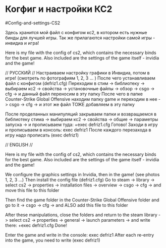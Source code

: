 # Когфиг и настройки КС2
#Config-and-settings-CS2

Здесь хранится мой файл с конфигом кс2, в котором есть нужные бинды для лучшей игры. Так же прилагаются настройки самой игры - инвидиа и игра! 

Here is my file with the config of cs2, which contains the necessary binds for the best game. Also included are the settings of the game itself - invidia and the game!


// РУССКИЙ //
Настраиваем настройку графики в Инвидиа, потом в игре! (смотреть по фотографиям  1, 2, 3 ... )
После чего устанавливаем файл с конфигом (defriz1.cfg)
Переходим в стим -> библиотеку -> выбираем кс2 -> свойства -> установочные файлы -> обзор -> csgo -> cfg -> и данный файл переносим в эту папку 
После чего в папке Counter-Strike Global Offensive находим папку game и переходим в нее -> csgo -> cfg -> и этот же файл ТОЖЕ добавляем в эту папку 

После проделанных манипуляций закрываем папки и возвращаемся в библиотеку стима -> выбираем кс2 -> свойства -> общие -> параметры запуска ->  и прописываем туда:   +exec defriz1.cfg 
Готово! 
Заходи в игру и прописываем в консоль: exec defriz1 
После каждого перезахода в игру надо прописать (exec defriz1)

// ENGLISH //

Here is my file with the config of cs2, which contains the necessary binds for the best game. Also included are the settings of the game itself - invidia and the game!

We configure the graphics settings in Invidia, then in the game! (see photos 1, 2, 3 ...)
Then install the config file (defriz1.cfg)
Go to steam -> library -> select cs2 -> properties -> installation files -> overview -> csgo -> cfg -> and move this file to this folder

Then find the game folder in the Counter-Strike Global Offensive folder and go to it -> csgo -> cfg -> and ALSO add this file to this folder

After these manipulations, close the folders and return to the steam library -> select cs2 -> properties -> general -> launch parameters -> and write there: +exec defriz1.cfg
Done!

Enter the game and write in the console: exec defriz1
After each re-entry into the game, you need to write (exec defriz1)
